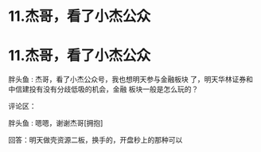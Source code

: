 # 11.杰哥，看了小杰公众

# 11.杰哥，看了小杰公众

胖头鱼 : 杰哥，看了小杰公众号，我也想明天参与金融板块 了，明天华林证券和中信建投有没有分歧低吸的机会，金融 板块一般是怎么玩的？

评论区：

胖头鱼 : 嗯嗯，谢谢杰哥[拥抱]

回答：明天做壳资源二板，换手的，开盘秒上的那种可以